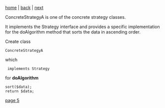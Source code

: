 [home](./page01.md) | [back](./page03.md) | [next](./page05.md)


ConcreteStrategyA is one of the concrete strategy classes. 

It implements the Strategy interface and provides a specific implementation for the doAlgorithm method that sorts the data in ascending order.

Create class
```
ConcreteStrategyA
```

which
```
 implements Strategy
```

for **doAlgorithm**
```
sort($data);
return $data;
```

[page 5](./page05.md)
